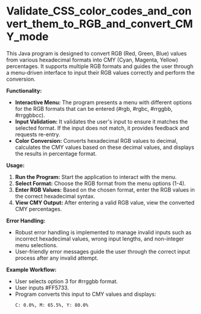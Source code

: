 # Validate_CSS_color_codes_and_convert_them_to_RGB_and_convert_CMY_mode
This Java program is designed to convert RGB (Red, Green, Blue) values from various hexadecimal formats into CMY (Cyan, Magenta, Yellow) percentages. 
It supports multiple RGB formats and guides the user through a menu-driven interface to input their RGB values correctly and perform the conversion.

**Functionality:**

- **Interactive Menu:** The program presents a menu with different options for the RGB formats that can be entered (#rgb, #rgbc, #rrggbb, #rrggbbcc).
- **Input Validation:** It validates the user's input to ensure it matches the selected format. If the input does not match, it provides feedback and requests re-entry.
- **Color Conversion:** Converts hexadecimal RGB values to decimal, calculates the CMY values based on these decimal values, and displays the results in percentage format.

**Usage:**

1. **Run the Program:** Start the application to interact with the menu.
2. **Select Format:** Choose the RGB format from the menu options (1-4).
3. **Enter RGB Values:** Based on the chosen format, enter the RGB values in the correct hexadecimal syntax.
4. **View CMY Output:** After entering a valid RGB value, view the converted CMY percentages.

**Error Handling:**

- Robust error handling is implemented to manage invalid inputs such as incorrect hexadecimal values, wrong input lengths, and non-integer menu selections.
- User-friendly error messages guide the user through the correct input process after any invalid attempt.

**Example Workflow:**

- User selects option 3 for #rrggbb format.
- User inputs #FF5733.
- Program converts this input to CMY values and displays:
  ```
  C: 0.0%, M: 65.5%, Y: 80.0%
  ```
